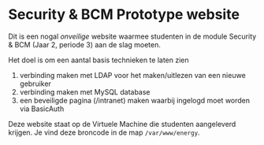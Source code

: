 # Security & BCM Prototype website

Dit is een nogal *onveilige* website waarmee studenten in de module Security & BCM (Jaar 2, periode 3) aan de slag moeten. 

Het doel is om een aantal basis technieken te laten zien
  1. verbinding maken met LDAP voor het maken/uitlezen van een nieuwe gebruiker
  1. verbinding maken met MySQL database
  1. een beveiligde pagina (/intranet) maken waarbij ingelogd moet worden via BasicAuth
  
Deze website staat op de Virtuele Machine die studenten aangeleverd krijgen. Je vind deze broncode in de map
`/var/www/energy`. 
